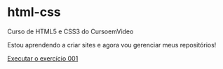 # html-css
 Curso de HTML5 e CSS3 do CursoemVideo

 Estou aprendendo a criar sites e agora vou gerenciar meus repositórios!

<a href="https://slyuta.github.io/html-css/s04e02/cap4aula2.html"> Executar o exercício 001</a>